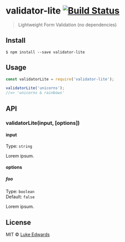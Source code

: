 # validator-lite [![Build Status](https://travis-ci.org/lukeed/validator-lite.svg?branch=master)](https://travis-ci.org/lukeed/validator-lite)

> Lightweight Form Validation (no dependencies)


## Install

```
$ npm install --save validator-lite
```


## Usage

```js
const validatorLite = require('validator-lite');

validatorLite('unicorns');
//=> 'unicorns & rainbows'
```


## API

### validatorLite(input, [options])

#### input

Type: `string`

Lorem ipsum.

#### options

##### foo

Type: `boolean`<br>
Default: `false`

Lorem ipsum.


## License

MIT © [Luke Edwards](https://lukeed.com)
